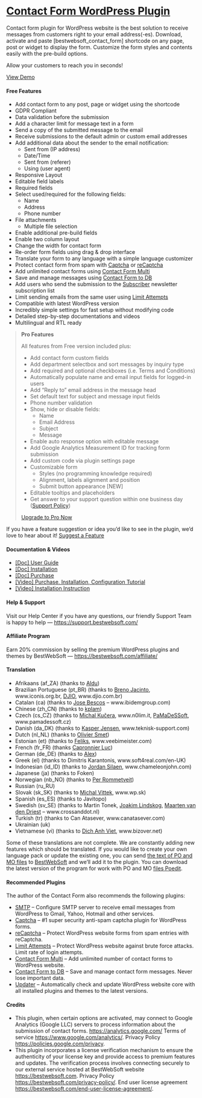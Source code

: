 <a href="https://bestwebsoft.com/products/wordpress/plugins/contact-form/" target=_blank>Contact Form WordPress Plugin</a>
========================

<p>Contact form plugin for WordPress website is the best solution to receive messages from customers right to your email address(-es). Download, activate and paste [bestwebsoft_contact_form] shortcode on any page, post or widget to display the form. Customize the form styles and contents easily with the pre-build options.</p>
<p>Allow your customers to reach you in seconds!</p>
<p><a href="https://bestwebsoft.com/demo-for-contact-form-pro/?ref=readme" rel="nofollow ugc">View Demo</a></p>
<p><span class="embed-youtube" style="text-align:center; display: block;"></span></p>
<h4>Free Features</h4>
<ul>
<li>Add contact form to any post, page or widget using the shortcode</li>
<li>GDPR Compliant</li>
<li>Data validation before the submission</li>
<li>Add a character limit for message text in a form</li>
<li>Send a copy of the submitted message to the email</li>
<li>Receive submissions to the default admin or custom email addresses</li>
<li>Add additional data about the sender to the email notification:
<ul>
<li>Sent from (IP address)</li>
<li>Date/Time</li>
<li>Sent from (referer)</li>
<li>Using (user agent)</li>
</ul>
</li>
<li>Responsive Layout</li>
<li>Editable field labels</li>
<li>Required fields</li>
<li>Select used/required for the following fields:
<ul>
<li>Name</li>
<li>Address</li>
<li>Phone number</li>
</ul>
</li>
<li>File attachments
<ul>
<li>Multiple file selection</li>
</ul>
</li>
<li>Enable additional pre-build fields</li>
<li>Enable two column layout</li>
<li>Change the width for contact form</li>
<li>Re-order form fields using drag &amp; drop interface</li>
<li>Translate your form to any language with a simple language customizer</li>
<li>Protect contact form from spam with <a href="https://bestwebsoft.com/products/wordpress/plugins/captcha/?k=45dcf2a5ccd70a7fc8606f8030730ac7" rel="nofollow ugc">Captcha</a> or <a href="https://bestwebsoft.com/products/wordpress/plugins/google-captcha/?k=159789f556e3a9c58df8f25384903ba5" rel="nofollow ugc">reCaptcha</a></li>
<li>Add unlimited contact forms using <a href="https://bestwebsoft.com/products/wordpress/plugins/contact-form-multi/?k=34543c152eff369d529e9b4da85985a9" rel="nofollow ugc">Contact Form Multi</a></li>
<li>Save and manage messages using <a href="https://bestwebsoft.com/products/wordpress/plugins/contact-form-to-db/?k=d7d962591b5be0ce6c27af778b1b36ee" rel="nofollow ugc">Contact Form to DB</a></li>
<li>Add users who send the submission to the <a href="https://bestwebsoft.com/products/wordpress/plugins/subscriber/?k=2ce0827916414c9c8576110f13560030" rel="nofollow ugc">Subscriber</a> newsletter subscription list</li>
<li>Limit sending emails from the same user using <a href="https://bestwebsoft.com/products/wordpress/plugins/limit-attempts/?k=129e34c19fc68ae4a15b4fc1b4983081" rel="nofollow ugc">Limit Attempts</a></li>
<li>Compatible with latest WordPress version</li>
<li>Incredibly simple settings for fast setup without modifying code</li>
<li>Detailed step-by-step documentations and videos</li>
<li>Multilingual and RTL ready</li>
</ul>
<blockquote>
<p><strong>Pro Features</strong></p>
<p>All features from Free version included plus:</p>
<ul>
<li>Add contact form custom fields</li>
<li>Add department selectbox and sort messages by inquiry type</li>
<li>Add required and optional checkboxes (i.e. Terms and Conditions)</li>
<li>Automatically populate name and email input fields for logged-in users</li>
<li>Add &#8220;Reply to&#8221; email address in the message head</li>
<li>Set default text for subject and message input fields</li>
<li>Phone number validation</li>
<li>Show, hide or disable fields:
<ul>
<li>Name</li>
<li>Email Address</li>
<li>Subject</li>
<li>Message</li>
</ul>
</li>
<li>Enable auto response option with editable message</li>
<li>Add Google Analytics Measurement ID for tracking form submission</li>
<li>Add custom code via plugin settings page</li>
<li>Customizable form
<ul>
<li>Styles (no programming knowledge required)</li>
<li>Alignment, labels alignment and position</li>
<li>Submit button appearance [NEW]</li>
</ul>
</li>
<li>Editable tooltips and  placeholders</li>
<li>Get answer to your support question within one business day (<a href="https://bestwebsoft.com/support-policy/" rel="nofollow ugc">Support Policy</a>)</li>
</ul>
<p><a href="https://bestwebsoft.com/products/wordpress/plugins/contact-form/?k=4028655c87316c98ae9ac7ca1928067f" rel="nofollow ugc">Upgrade to Pro Now</a></p>
</blockquote>
<p>If you have a feature suggestion or idea you&#8217;d like to see in the plugin, we&#8217;d love to hear about it! <a href="https://support.bestwebsoft.com/hc/en-us/requests/new" rel="nofollow ugc">Suggest a Feature</a></p>
<h4>Documentation &amp; Videos</h4>
<ul>
<li><a href="https://bestwebsoft.com/documentation/contact-form/" rel="nofollow ugc">[Doc] User Guide</a></li>
<li><a href="https://bestwebsoft.com/documentation/how-to-install-a-wordpress-product/how-to-install-a-wordpress-plugin/" rel="nofollow ugc">[Doc] Installation</a></li>
<li><a href="https://bestwebsoft.com/documentation/how-to-purchase-a-wordpress-plugin/how-to-purchase-wordpress-plugin-from-bestwebsoft/" rel="nofollow ugc">[Doc] Purchase</a></li>
<li><a href="https://www.youtube.com/watch?v=k1wq00ajACo" rel="nofollow ugc">[Video] Purchase, Installation, Configuration Tutorial</a></li>
<li><a href="https://www.youtube.com/watch?v=JwG2c4PcO8o" rel="nofollow ugc">[Video] Installation Instruction</a></li>
</ul>
<h4>Help &amp; Support</h4>
<p>Visit our Help Center if you have any questions, our friendly Support Team is happy to help — <a href="https://support.bestwebsoft.com/" rel="nofollow ugc">https://support.bestwebsoft.com/</a></p>
<h4>Affiliate Program</h4>
<p>Earn 20% commission by selling the premium WordPress plugins and themes by BestWebSoft — <a href="https://bestwebsoft.com/affiliate/?utm_source=plugin&amp;utm_medium=readme&amp;utm_campaign=affiliate_program" rel="nofollow ugc">https://bestwebsoft.com/affiliate/</a></p>
<h4>Translation</h4>
<ul>
<li>Afrikaans (af_ZA) (thanks to <a href="mailto:&#x61;&#108;&#100;&#x75;&#x63;&#111;r&#x6e;&#101;&#108;&#x69;&#x73;&#115;&#101;&#x6e;&#x40;&#103;&#x6d;&#x61;&#105;&#108;&#x2e;&#x63;&#111;m" rel="nofollow ugc">Aldu</a>)</li>
<li>Brazilian Portuguese (pt_BR) (thanks to <a href="mailto:&#098;&#114;&#x65;&#110;&#111;&#x6a;&#097;&#099;&#x40;&#x67;&#109;&#x61;&#x69;&#108;&#x2e;&#x63;&#111;&#x6d;" rel="nofollow ugc">Breno Jacinto</a>, www.iconis.org.br, <a href="mailto:&#119;&#111;&#x72;&#x64;&#x70;&#114;&#101;&#x73;&#x73;&#x40;&#100;&#106;&#x69;&#x6f;&#x2e;&#099;&#111;&#x6d;&#x2e;&#x62;&#114;" rel="nofollow ugc">DJIO</a>, www.djio.com.br)</li>
<li>Catalan (ca) (thanks to <a href="mailto:&#x6a;&#109;&#x62;e&#115;&#x63;&#111;&#x73;&#064;&#x69;&#098;&#x69;&#100;&#x65;&#109;&#x67;r&#111;&#x75;&#112;&#x2e;&#099;&#x6f;&#109;" rel="nofollow ugc">Jose Bescos</a> &#8211; www.ibidemgroup.com)</li>
<li>Chinese (zh_CN) (thanks to <a href="mailto:&#107;&#x70;&#x6c;&#097;&#109;&#064;&#x71;&#113;&#046;c&#x6f;&#x6d;" rel="nofollow ugc">kplam</a>)</li>
<li>Czech (cs_CZ) (thanks to <a href="mailto:&#107;&#117;&#x63;&#x65;&#114;&#x61;&#x6d;&#105;&#064;&#x67;&#109;&#097;&#x69;&#108;&#046;&#x63;&#x6f;&#109;" rel="nofollow ugc">Michal Kučera</a>, www.n0lim.it, <a href="mailto:&#105;&#110;&#102;&#111;&#064;&#x70;&#x61;&#x6d;&#x61;&#x64;&#x65;&#115;&#115;&#111;&#102;&#116;.&#x63;&#x7a;" rel="nofollow ugc">PaMaDeSSoft</a>, www.pamadessoft.cz)</li>
<li>Danish (da_DK) (thanks to <a href="mailto:&#115;&#117;&#x70;&#112;&#111;&#x72;&#116;&#064;&#x74;&#x65;&#107;&#x6e;&#x69;&#115;&#x6b;&#x2d;&#115;&#x75;&#x70;&#112;o&#x72;&#116;.&#x63;&#111;&#109;" rel="nofollow ugc">Kasper Jensen</a>, www.teknisk-support.com)</li>
<li>Dutch (nl_NL) (thanks to <a href="mailto:&#111;&#108;&#x69;&#x76;&#x69;&#x65;&#x72;&#046;&#115;&#109;&#101;&#116;&#x40;&#x64;&#x79;&#x6e;&#x61;&#116;&#097;&#046;&#110;&#108;" rel="nofollow ugc">Olivier Smet</a>)</li>
<li>Estonian (et) (thanks to <a href="mailto:&#102;&#x65;&#108;i&#x6b;&#115;&#x40;&#x76;&#101;&#x65;&#098;&#105;&#x6d;&#101;i&#x73;&#116;&#x65;&#x72;&#046;&#x63;&#x6f;&#109;" rel="nofollow ugc">Feliks</a>, www.veebimeister.com)</li>
<li>French (fr_FR) (thanks <a href="mailto:&#x6c;c&#097;&#112;&#x72;&#x6f;&#110;&#110;&#x69;&#x65;&#114;&#064;&#x79;&#x61;h&#111;&#111;&#x2e;&#x63;&#111;&#109;" rel="nofollow ugc">Capronnier Luc</a>)</li>
<li>German (de_DE) (thanks to <a href="mailto:&#x70;&#x72;&#105;&#118;a&#x74;&#x65;&#x31;&#056;&#064;&#119;&#x65;&#x62;&#x2e;&#100;&#101;" rel="nofollow ugc">Alex</a>)</li>
<li>Greek (el) (thanks to Dimitris Karantonis, www.soft4real.com/en-UK)</li>
<li>Indonesian (id_ID) (thanks to <a href="mailto:j&#x6f;&#114;&#x64;&#x61;&#110;&#x2e;&#115;i&#x6c;&#097;&#x65;&#x6e;&#064;&#x63;&#104;&#097;&#x6d;&#101;l&#x65;&#111;&#x6e;&#106;&#111;&#x68;&#110;.&#x63;&#111;&#x6d;" rel="nofollow ugc">Jordan Silaen</a>, www.chameleonjohn.com)</li>
<li>Japanese (ja) (thanks to Foken)</li>
<li>Norwegian (nb_NO) (thanks to <a href="mailto:&#x62;&#x65;&#115;&#116;&#x77;&#x65;&#098;&#115;&#x6f;&#x66;&#116;c&#x6f;&#110;&#116;a&#x63;&#116;&#064;&#x6e;&#x6f;&#114;&#100;&#x73;&#x6f;&#102;&#116;&#x2e;&#x6e;&#111;" rel="nofollow ugc">Per Rommetveit</a>)</li>
<li>Russian (ru_RU)</li>
<li>Slovak (sk_SK) (thanks to <a href="mailto:m&#105;&#x63;&#x68;&#097;&#108;&#x2e;&#x76;&#105;&#116;&#x74;&#x65;&#107;&#064;&#x77;&#x70;&#046;&#115;&#x6b;" rel="nofollow ugc">Michal Vittek</a>, www.wp.sk)</li>
<li>Spanish (es_ES) (thanks to Javitopo)</li>
<li>Swedish (sv_SE) (thanks to Martin Tonek, <a href="mailto:&#x6a;&#x6f;&#x61;&#x6b;&#x69;&#x6d;&#x40;&#x6c;&#x69;&#x6d;&#x65;&#x77;&#x6f;&#x6f;&#x64;&#109;&#101;&#100;&#105;&#097;&#046;&#099;&#111;&#109;" rel="nofollow ugc">Joakim Lindskog</a>, <a href="mailto:&#x6d;&#x61;&#x61;&#114;&#116;&#101;n&#x40;&#x76;&#x61;&#110;&#100;&#101;n&#x64;&#x72;&#x69;&#101;&#115;&#116;.&#x63;&#x6f;&#x6d;" rel="nofollow ugc">Maarten van den Driest</a> &#8211; www.crossanddot.nl)</li>
<li>Turkish (tr) (thanks to Can Atasever, www.canatasever.com)</li>
<li>Ukrainian (uk)</li>
<li>Vietnamese (vi) (thanks to <a href="mailto:&#x62;&#x69;&#x7a;&#111;&#118;&#x65;&#x72;&#x40;&#103;&#109;&#x61;&#x69;&#x6c;&#046;&#099;&#x6f;&#x6d;" rel="nofollow ugc">Dich Anh Viet</a>, www.bizover.net)</li>
</ul>
<p>Some of these translations are not complete. We are constantly adding new features which should be translated. If you would like to create your own language pack or update the existing one, you can send <a href="https://codex.wordpress.org/Translating_WordPress" rel="nofollow ugc">the text of PO and MO files</a> to <a href="https://support.bestwebsoft.com/hc/en-us/requests/new" rel="nofollow ugc">BestWebSoft</a> and we&#8217;ll add it to the plugin. You can download the latest version of the program for work with PO and MO <a href="https://www.poedit.net/download.php" rel="nofollow ugc">files Poedit</a>.</p>
<h4>Recommended Plugins</h4>
<p>The author of the Contact Form also recommends the following plugins:</p>
<ul>
<li><a href="https://bestwebsoft.com/products/wordpress/plugins/smtp/" rel="nofollow ugc">SMTP</a> – Configure SMTP server to receive email messages from WordPress to Gmail, Yahoo, Hotmail and other services.</li>
<li><a href="https://bestwebsoft.com/products/wordpress/plugins/captcha/?k=45dcf2a5ccd70a7fc8606f8030730ac7" rel="nofollow ugc">Captcha</a> – #1 super security anti-spam captcha plugin for WordPress forms.</li>
<li><a href="https://bestwebsoft.com/products/wordpress/plugins/google-captcha/?k=159789f556e3a9c58df8f25384903ba5" rel="nofollow ugc">reCaptcha</a> –  Protect WordPress website forms from spam entries with reCaptcha.</li>
<li><a href="https://bestwebsoft.com/products/wordpress/plugins/limit-attempts/?k=129e34c19fc68ae4a15b4fc1b4983081" rel="nofollow ugc">Limit Attempts</a> – Protect WordPress website against brute force attacks. Limit rate of login attempts.</li>
<li><a href="https://bestwebsoft.com/products/wordpress/plugins/contact-form-multi/?k=34543c152eff369d529e9b4da85985a9" rel="nofollow ugc">Contact Form Multi</a> – Add unlimited number of contact forms to WordPress website.</li>
<li><a href="https://bestwebsoft.com/products/wordpress/plugins/contact-form-to-db/?k=d7d962591b5be0ce6c27af778b1b36ee" rel="nofollow ugc">Contact Form to DB</a> – Save and manage contact form messages. Never lose important data.</li>
<li><a href="https://bestwebsoft.com/products/wordpress/plugins/updater/?k=982fae837f4c6e3b152183537448dbca" rel="nofollow ugc">Updater</a> – Automatically check and update WordPress website core with all installed plugins and themes to the latest versions.</li>
</ul>
<h4>Credits</h4>
<ul>
<li>This plugin, when certain options are activated, may connect to Google Analytics (Google LLC) servers to process information about the submission of contact forms. <a href="https://analytics.google.com/" rel="nofollow ugc">https://analytics.google.com/</a> Terms of service <a href="https://www.google.com/analytics/" rel="nofollow ugc">https://www.google.com/analytics/</a>. Privacy Policy <a href="https://policies.google.com/privacy" rel="nofollow ugc">https://policies.google.com/privacy</a>.</li>
<li>This plugin incorporates a license verification mechanism to ensure the authenticity of your license key and provide access to premium features and updates. The verification process involves connecting securely to our external service hosted at BestWebSoft website <a href="https://bestwebsoft.com" rel="nofollow ugc">https://bestwebsoft.com</a>. Privacy Policy <a href="https://bestwebsoft.com/privacy-policy/" rel="nofollow ugc">https://bestwebsoft.com/privacy-policy/</a>. End user license agreement <a href="https://bestwebsoft.com/end-user-license-agreement/" rel="nofollow ugc">https://bestwebsoft.com/end-user-license-agreement/</a>.</li>
</ul>
